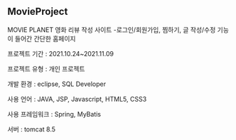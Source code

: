 ## MovieProject

MOVIE PLANET
영화 리뷰 작성 사이트
-로그인/회원가입, 찜하기, 글 작성/수정 기능이 들어간 간단한 홈페이지

프로젝트 기간 : 2021.10.24~2021.11.09

프로젝트 유형  :  개인 프로젝트

개발 환경  :  eclipse, SQL Developer

사용 언어  :  JAVA, JSP, Javascript, HTML5, CSS3

사용 프레임워크 :  Spring, MyBatis

서버 : tomcat 8.5
